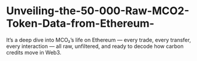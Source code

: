 # Unveiling-the-50-000-Raw-MCO2-Token-Data-from-Ethereum-
 It’s a deep dive into MCO₂’s life on Ethereum — every trade, every transfer, every interaction — all raw, unfiltered, and ready to decode how carbon credits move in Web3.
